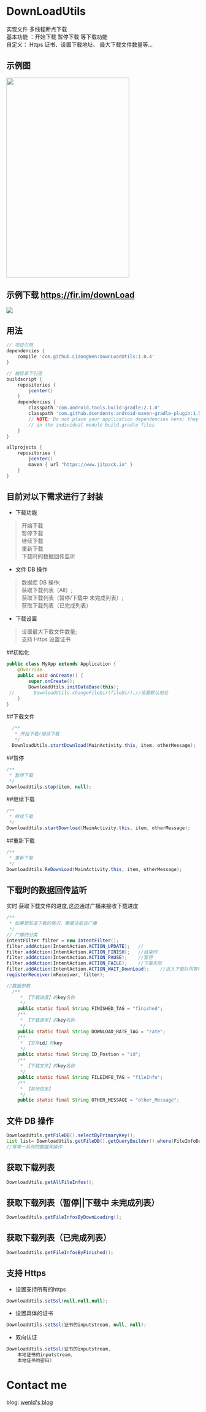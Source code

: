 # DownLoadUtils
 实现文件 多线程断点下载<br/>
 基本功能 ：开始下载 暂停下载 等下载功能<br/>
 自定义： Https 证书、设置下载地址、 最大下载文件数量等...

## 示例图
<img width="320" height="520" src="https://github.com/LidongWen/DownLoadUtils/blob/master/img/GIF.gif"></img>
## 示例下载  https://fir.im/downLoad
![](img/download.png)

## 用法
```groovy
// 项目引用
dependencies {
    compile 'com.github.LidongWen:DownLoadUtils:1.0.4'
}

// 根目录下引用
buildscript {
    repositories {
        jcenter()
    }
    dependencies {
        classpath 'com.android.tools.build:gradle:2.1.0'
        classpath 'com.github.dcendents:android-maven-gradle-plugin:1.5'
        // NOTE: Do not place your application dependencies here; they belong
        // in the individual module build.gradle files
    }
}

allprojects {
    repositories {
        jcenter()
        maven { url "https://www.jitpack.io" }
    }
}
```
## 目前对以下需求进行了封装
* 下载功能
> 开始下载<br/>
 暂停下载<br/>
 继续下载<br/>
 重新下载<br/>
 下载时的数据回传监听

* 文件 DB 操作
 > 数据库 DB 操作;<br/>
  获取下载列表（All）;<br/>
  获取下载列表（暂停/下载中 未完成列表）;<br/>
  获取下载列表（已完成列表）


* 下载设置
 > 设置最大下载文件数量;<br/>
 > 支持 Https 设置证书

##初始化
```java
public class MyApp extends Application {
    @Override
    public void onCreate() {
        super.onCreate();
        DownloadUtils.initDataBase(this);
 //       DownloadUtils.changeFileDir(fileDir);//设置默认地址
    }
}
```
##下载文件

```java
  /**
   * 开始下载/继续下载
   */
  DownloadUtils.startDownload(MainActivity.this, item, otherMessage);
```
##暂停
```java
/**
 * 暂停下载
 */
DownloadUtils.stop(item, null);
```

##继续下载
```java
/**
 * 继续下载
 */
DownloadUtils.startDownload(MainActivity.this, item, otherMessage);
```


##重新下载
```java
/**
 * 重新下载
 */
DownloadUtils.ReDownLoad(MainActivity.this, item, otherMessage);
```
## 下载时的数据回传监听
实时 获取下载文件的进度,这边通过广播来接收下载进度
```java
/**
 * 如果想知道下载的情况，需要注册该广播
 */
// 广播的分类
IntentFilter filter = new IntentFilter();
filter.addAction(IntentAction.ACTION_UPDATE);   //
filter.addAction(IntentAction.ACTION_FINISH);   //结束时
filter.addAction(IntentAction.ACTION_PAUSE);    //暂停
filter.addAction(IntentAction.ACTION_FAILE);    //下载失败
filter.addAction(IntentAction.ACTION_WAIT_DownLoad);    //进入下载队列等待下载
registerReceiver(mReceiver, filter);

//数据参数
  /**
     * 【下载进度】的key名称
     */
    public static final String FINISHED_TAG = "finished";
    /**
     * 【下载速率】的key名称
     */
    public static final String DOWNLOAD_RATE_TAG = "rate";
    /**
     * 【文件id】的key
     */
    public static final String ID_Postion = "id";
    /**
     * 【下载文件】的key名称
     */
    public static final String FILEINFO_TAG = "fileInfo";
    /**
     * 【其他信息】
     */
    public static final String OTHER_MESSAGE = "other_Message";

```

## 文件 DB 操作
```java
DownloadUtils.getFileDB().selectByPrimaryKey();
List list= DownloadUtils.getFileDB().getQueryBuilder().where(FileInfoDao.Properties.Id.eq(threeModel.getId())).list();
//等等一系列的数据库操作
```
## 获取下载列表
```java
DownloadUtils.getAllFileInfos();
```

## 获取下载列表（暂停||下载中 未完成列表）
```java
DownloadUtils.getFileInfosByDownLoading();
```
## 获取下载列表（已完成列表）
```java
DownloadUtils.getFileInfosByFinished();
```

## 支持 Https
* 设置支持所有的https
```java
DownloadUtils.setSsl(null,null,null);
```
* 设置具体的证书
```java
DownloadUtils.setSsl(证书的inputstream, null, null);
```
* 双向认证
```java
DownloadUtils.setSsl(证书的inputstream,
    本地证书的inputstream,
    本地证书的密码)
```
# Contact me
blog: [wenld's blog](http://blog.csdn.net/sinat_15877283)
